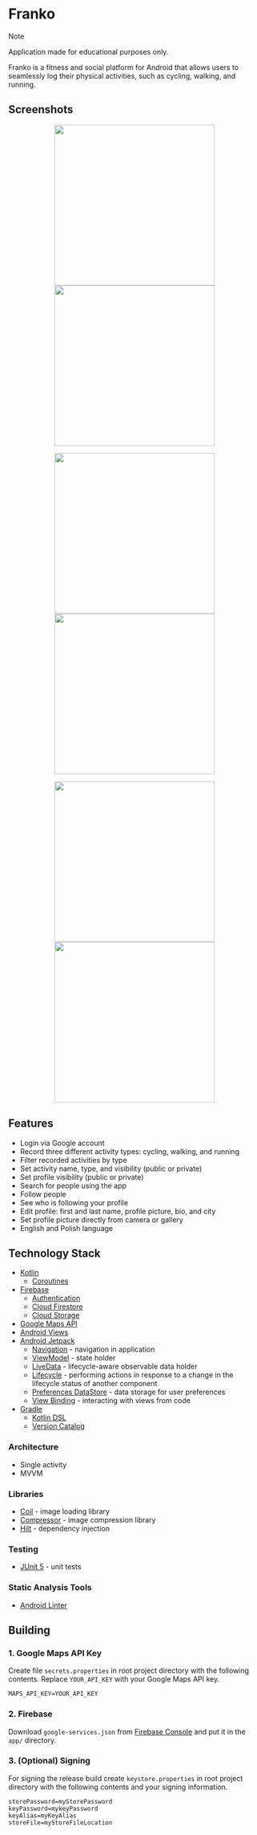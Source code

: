 # Franko

> [!NOTE]
> Application made for educational purposes only.

Franko is a fitness and social platform for Android that allows users to seamlessly log their physical activities, such as cycling, walking, and running.

## Screenshots

<p align="middle">
  <img src="/assets/Screenshots/20231214_220759.png" width="320"/>
  <img src="/assets/Screenshots/20231214_220009.png" width="320"/>
</p>

<p align="middle">
  <img src="/assets/Screenshots/20231214_220029.png" width="320"/>
  <img src="/assets/Screenshots/20231219_190338.png" width="320"/>
</p>

<p align="middle">
  <img src="/assets/Screenshots/20231214_220050.png" width="320"/>
  <img src="/assets/Screenshots/20231214_220118.png" width="320"/>
</p>

## Features

- Login via Google account
- Record three different activity types: cycling, walking, and running
- Filter recorded activities by type
- Set activity name, type, and visibility (public or private)
- Set profile visibility (public or private)
- Search for people using the app
- Follow people
- See who is following your profile
- Edit profile: first and last name, profile picture, bio, and city
- Set profile picture directly from camera or gallery
- English and Polish language

## Technology Stack

- [Kotlin](https://kotlinlang.org/)
  - [Coroutines](https://kotlinlang.org/docs/coroutines-overview.html)
- [Firebase](https://firebase.google.com/)
  - [Authentication](https://firebase.google.com/products/auth)
  - [Cloud Firestore](https://firebase.google.com/products/realtime-database)
  - [Cloud Storage](https://firebase.google.com/products/storage)
- [Google Maps API](https://developers.google.com/maps)
- [Android Views](https://developer.android.com/develop/ui/views/layout/declaring-layout)
- [Android Jetpack](https://developer.android.com/jetpack)
  - [Navigation](https://developer.android.com/guide/navigation) - navigation
    in application
  - [ViewModel](https://developer.android.com/topic/libraries/architecture/viewmodel) - state holder
  - [LiveData](https://developer.android.com/topic/libraries/architecture/livedata) - lifecycle-aware observable data holder
  - [Lifecycle](https://developer.android.com/topic/libraries/architecture/lifecycle) - performing actions in response to a change in the lifecycle status of another component
  - [Preferences DataStore](https://developer.android.com/topic/libraries/architecture/datastore) - data storage for user preferences
  - [View Binding](https://developer.android.com/topic/libraries/view-binding) - interacting with views from code
- [Gradle](https://gradle.org/)
  - [Kotlin DSL](https://docs.gradle.org/current/userguide/kotlin_dsl.html)
  - [Version Catalog](https://docs.gradle.org/current/userguide/platforms.html)

### Architecture

- Single activity
- MVVM

### Libraries

- [Coil](https://github.com/coil-kt/coil) - image loading library
- [Compressor](https://github.com/zetbaitsu/Compressor) - image compression
  library
- [Hilt](https://developer.android.com/training/dependency-injection/hilt-android) - dependency injection

### Testing

- [JUnit 5](https://junit.org/junit5/) - unit tests

### Static Analysis Tools

- [Android Linter](https://developer.android.com/studio/write/lint)

## Building

### 1. Google Maps API Key

Create file `secrets.properties` in root project directory with the following contents. Replace `YOUR_API_KEY` with your Google Maps API key.

```properties
MAPS_API_KEY=YOUR_API_KEY
```

### 2. Firebase

Download `google-services.json` from [Firebase Console](https://console.firebase.google.com/) and put it in the `app/` directory.

### 3. (Optional) Signing

For signing the release build create `keystore.properties` in root project directory with the following contents and your signing information.

```properties
storePassword=myStorePassword
keyPassword=mykeyPassword
keyAlias=myKeyAlias
storeFile=myStoreFileLocation
```
